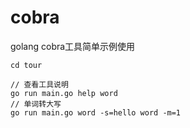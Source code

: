 # cobra

golang cobra工具简单示例使用



```shell
cd tour
```

```golang
// 查看工具说明
go run main.go help word
// 单词转大写
go run main.go word -s=hello word -m=1
```